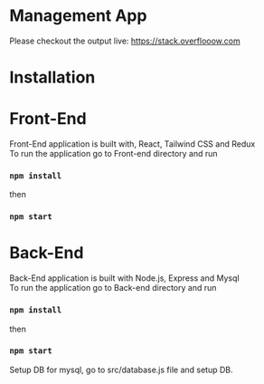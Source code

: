 # Management App

Please checkout the output live: https://stack.overflooow.com

# Installation

# Front-End

Front-End application is built with, React, Tailwind CSS and Redux <br />
To run the application go to Front-end directory and run
### `npm install`
then
### `npm start`


# Back-End
Back-End application is built with Node.js, Express and Mysql <br />
To run the application go to Back-end directory and run
### `npm install`
then
### `npm start`

Setup DB for mysql, go to src/database.js file and setup DB.
